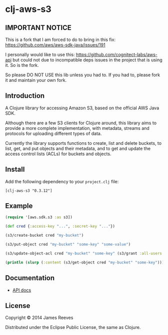 # clj-aws-s3

## IMPORTANT NOTICE

This is a fork that I am forced to do to bring in this fix:
https://github.com/aws/aws-sdk-java/issues/191

I personally would like to use this:
https://github.com/cognitect-labs/aws-api but could not due to
incompatible deps issues in the project that is using it. So is the
fork.

So please DO NOT USE this lib unless you had to. If you had to, please
fork it and maintain your own fork.


## Introduction

A Clojure library for accessing Amazon S3, based on the official AWS
Java SDK.

Although there are a few S3 clients for Clojure around, this library
aims to provide a more complete implementation, with metadata, streams
and protocols for uploading different types of data.

Currently the library supports functions to create, list and delete
buckets, to list, get, and put objects and their metadata, and to get
and update the access control lists (ACLs) for buckets and objects.

## Install

Add the following dependency to your `project.clj` file:

    [clj-aws-s3 "0.3.12"]

## Example

```clojure
(require '[aws.sdk.s3 :as s3])

(def cred {:access-key "...", :secret-key "..."})

(s3/create-bucket cred "my-bucket")

(s3/put-object cred "my-bucket" "some-key" "some-value")

(s3/update-object-acl cred "my-bucket" "some-key" (s3/grant :all-users :read))

(println (slurp (:content (s3/get-object cred "my-bucket" "some-key"))))
```

## Documentation

* [API docs](http://weavejester.github.com/clj-aws-s3/)

## License

Copyright © 2014 James Reeves

Distributed under the Eclipse Public License, the same as Clojure.
